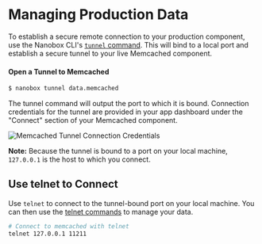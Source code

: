 # Managing Production Data
To establish a secure remote connection to your production component, use the Nanobox CLI's [`tunnel` command](https://docs.nanobox.io/cli/tunnel/). This will bind to a local port and establish a secure tunnel to your live Memcached component.

#### Open a Tunnel to Memcached
```bash
$ nanobox tunnel data.memcached
```

The tunnel command will output the port to which it is bound. Connection credentials for the tunnel are provided in your app dashboard under the "Connect" section of your Memcached component.

![Memcached Tunnel Connection Credentials](/assets/memcached/tunnel-creds.png)

**Note:** Because the tunnel is bound to a port on your local machine, `127.0.0.1` is the host to which you connect.

## Use telnet to Connect
Use `telnet` to connect to the tunnel-bound port on your local machine. You can then use the [telnet commands](https://github.com/memcached/memcached/wiki/Commands) to manage your data.

```bash
# Connect to memcached with telnet
telnet 127.0.0.1 11211
```
